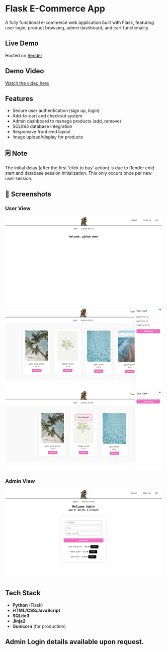 # Flask E-Commerce App

A fully functional e-commerce web application built with Flask, featuring user login, product browsing, admin dashboard, and cart functionality.

## Live Demo

Hosted on [Render](https://flask-e-commerce-app.onrender.com/)  

## Demo Video
[Watch the video here](Flask-Store-Demo.mov)

## Features

- Secure user authentication (sign up, login)
- Add-to-cart and checkout system
- Admin dashboard to manage products (add, remove)
- SQLite3 database integration
- Responsive front-end layout
- Image upload/display for products

## 🗒️ Note
The initial delay (after the first 'click to buy' action) is due to Render cold start and database session initialization. This only occurs once per new user session.

## 📸 Screenshots

### User View
![Home Page](screenshots/Updated-User-Dashboard.png)
![Cart Page](screenshots/Updated-Cart-Screenshot.png)
![Purchase Animation](screenshots/New-Purchase-Demo.png)

### Admin View
![Admin Dashboard](screenshots/Updated-Admin-View.png)

## Tech Stack

- **Python** (Flask)
- **HTML/CSS/JavaScript**
- **SQLite3**
- **Jinja2**
- **Gunicorn** (for production)

## Admin Login details available upon request.
